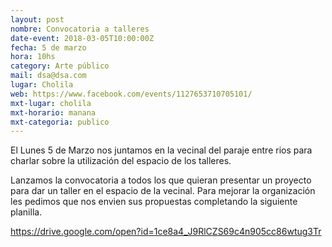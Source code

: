 ```yaml
---
layout: post
nombre: Convocatoria a talleres
date-event: 2018-03-05T10:00:00Z
fecha: 5 de marzo
hora: 10hs
category: Arte público
mail: dsa@dsa.com
lugar: Cholila
web: https://www.facebook.com/events/1127653710705101/
mxt-lugar: cholila
mxt-horario: manana
mxt-categoria: publico
---
```



El Lunes 5 de Marzo nos juntamos en la vecinal del paraje entre rios para charlar sobre la utilización del espacio de los talleres.

Lanzamos la convocatoria a todos los que quieran presentar un proyecto para dar un taller en el espacio de la vecinal.
Para mejorar la organización les pedimos que nos envien sus propuestas completando la siguiente planilla.

https://drive.google.com/open?id=1ce8a4_J9RlCZS69c4n905cc86wtug3Tr

